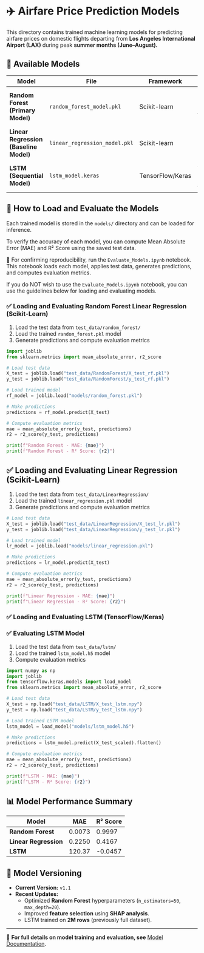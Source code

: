 # ✈️ Airfare Price Prediction Models

This directory contains trained machine learning models for predicting airfare prices on domestic flights departing from **Los Angeles International Airport (LAX)** during peak **summer months (June–August).**

## 📂 Available Models

| Model | File | Framework | Purpose |
|-------|------|-----------|---------|
| **Random Forest (Primary Model)** | `random_forest_model.pkl` | Scikit-learn | Best-performing model for fare prediction |
| **Linear Regression (Baseline Model)** | `linear_regression_model.pkl` | Scikit-learn | Simple interpretable benchmark |
| **LSTM (Sequential Model)** | `lstm_model.keras` | TensorFlow/Keras | Attempts to capture sequential fare trends |

## 🚀 How to Load and Evaluate the Models

Each trained model is stored in the `models/` directory and can be loaded for inference.

To verify the accuracy of each model, you can compute Mean Absolute Error (MAE) and R² Score using the saved test data.

📌 For confirming reproducibility, run the `Evaluate_Models.ipynb` notebook.
This notebook loads each model, applies test data, generates predictions, and computes evaluation metrics.

If you do NOT wish to use the `Evaluate_Models.ipynb` notebook, you can use the guidelines below for loading and evaluating models. 

### ✅ **Loading and Evaluating Random Forest Linear Regression (Scikit-Learn)**
1. Load the test data from `test_data/random_forest/`
2. Load the trained `random_forest.pkl` model
3. Generate predictions and compute evaluation metrics

```python
import joblib
from sklearn.metrics import mean_absolute_error, r2_score

# Load test data
X_test = joblib.load("test_data/RandomForest/X_test_rf.pkl")
y_test = joblib.load("test_data/RandomForest/y_test_rf.pkl")

# Load trained model
rf_model = joblib.load("models/random_forest.pkl")

# Make predictions
predictions = rf_model.predict(X_test)

# Compute evaluation metrics
mae = mean_absolute_error(y_test, predictions)
r2 = r2_score(y_test, predictions)

print(f"Random Forest - MAE: {mae}")
print(f"Random Forest - R² Score: {r2}")

```

## ✅ **Loading and Evaluating Linear Regression (Scikit-Learn)**
1. Load the test data from `test_data/LinearRegression/`
2. Load the trained `linear_regression.pkl` model
3. Generate predictions and compute evaluation metrics

```python
# Load test data
X_test = joblib.load("test_data/LinearRegression/X_test_lr.pkl")
y_test = joblib.load("test_data/LinearRegression/y_test_lr.pkl")

# Load trained model
lr_model = joblib.load("models/linear_regression.pkl")

# Make predictions
predictions = lr_model.predict(X_test)

# Compute evaluation metrics
mae = mean_absolute_error(y_test, predictions)
r2 = r2_score(y_test, predictions)

print(f"Linear Regression - MAE: {mae}")
print(f"Linear Regression - R² Score: {r2}")

```

### ✅ **Loading and Evaluating LSTM (TensorFlow/Keras)**
### ✅ Evaluating LSTM Model
1. Load the test data from `test_data/lstm/`
2. Load the trained `lstm_model.h5` model
3. Compute evaluation metrics

```python
import numpy as np
import joblib
from tensorflow.keras.models import load_model
from sklearn.metrics import mean_absolute_error, r2_score

# Load test data
X_test = np.load("test_data/LSTM/X_test_lstm.npy")
y_test = np.load("test_data/LSTM/y_test_lstm.npy")

# Load trained LSTM model
lstm_model = load_model("models/lstm_model.h5")

# Make predictions
predictions = lstm_model.predict(X_test_scaled).flatten()

# Compute evaluation metrics
mae = mean_absolute_error(y_test, predictions)
r2 = r2_score(y_test, predictions)

print(f"LSTM - MAE: {mae}")
print(f"LSTM - R² Score: {r2}")

```

## 📊 **Model Performance Summary**
| Model | MAE | R² Score |
|--------|------|---------|
| **Random Forest** | 0.0073 | 0.9997 |
| **Linear Regression** | 0.2250 | 0.4167 |
| **LSTM** | 120.37 | -0.0457 |

## 📌 Model Versioning
- **Current Version:** `v1.1`
- **Recent Updates:**
  - Optimized **Random Forest** hyperparameters (`n_estimators=50`, `max_depth=20`).
  - Improved **feature selection** using **SHAP analysis**.
  - LSTM trained on **2M rows** (previously full dataset).

---

📖 **For full details on model training and evaluation, see** [Model Documentation](../docs/model_documentation.md).

